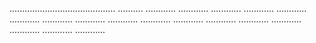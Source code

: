 .......................................... ..........
............
............
............
............
............
............
............
............
............
............
............
............
............
............
............
............
............


